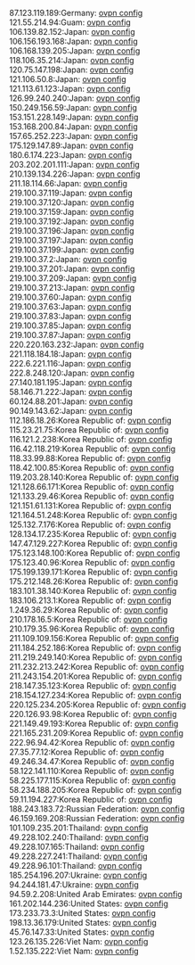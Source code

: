 87.123.119.189:Germany: [ovpn config](vpn/87_123_119_189.ovpn)  
121.55.214.94:Guam: [ovpn config](vpn/121_55_214_94.ovpn)  
106.139.82.152:Japan: [ovpn config](vpn/106_139_82_152.ovpn)  
106.156.193.168:Japan: [ovpn config](vpn/106_156_193_168.ovpn)  
106.168.139.205:Japan: [ovpn config](vpn/106_168_139_205.ovpn)  
118.106.35.214:Japan: [ovpn config](vpn/118_106_35_214.ovpn)  
120.75.147.198:Japan: [ovpn config](vpn/120_75_147_198.ovpn)  
121.106.50.8:Japan: [ovpn config](vpn/121_106_50_8.ovpn)  
121.113.61.123:Japan: [ovpn config](vpn/121_113_61_123.ovpn)  
126.99.240.240:Japan: [ovpn config](vpn/126_99_240_240.ovpn)  
150.249.156.59:Japan: [ovpn config](vpn/150_249_156_59.ovpn)  
153.151.228.149:Japan: [ovpn config](vpn/153_151_228_149.ovpn)  
153.168.200.84:Japan: [ovpn config](vpn/153_168_200_84.ovpn)  
157.65.252.223:Japan: [ovpn config](vpn/157_65_252_223.ovpn)  
175.129.147.89:Japan: [ovpn config](vpn/175_129_147_89.ovpn)  
180.6.174.223:Japan: [ovpn config](vpn/180_6_174_223.ovpn)  
203.202.201.111:Japan: [ovpn config](vpn/203_202_201_111.ovpn)  
210.139.134.226:Japan: [ovpn config](vpn/210_139_134_226.ovpn)  
211.18.114.66:Japan: [ovpn config](vpn/211_18_114_66.ovpn)  
219.100.37.119:Japan: [ovpn config](vpn/219_100_37_119.ovpn)  
219.100.37.120:Japan: [ovpn config](vpn/219_100_37_120.ovpn)  
219.100.37.159:Japan: [ovpn config](vpn/219_100_37_159.ovpn)  
219.100.37.192:Japan: [ovpn config](vpn/219_100_37_192.ovpn)  
219.100.37.196:Japan: [ovpn config](vpn/219_100_37_196.ovpn)  
219.100.37.197:Japan: [ovpn config](vpn/219_100_37_197.ovpn)  
219.100.37.199:Japan: [ovpn config](vpn/219_100_37_199.ovpn)  
219.100.37.2:Japan: [ovpn config](vpn/219_100_37_2.ovpn)  
219.100.37.201:Japan: [ovpn config](vpn/219_100_37_201.ovpn)  
219.100.37.209:Japan: [ovpn config](vpn/219_100_37_209.ovpn)  
219.100.37.213:Japan: [ovpn config](vpn/219_100_37_213.ovpn)  
219.100.37.60:Japan: [ovpn config](vpn/219_100_37_60.ovpn)  
219.100.37.63:Japan: [ovpn config](vpn/219_100_37_63.ovpn)  
219.100.37.83:Japan: [ovpn config](vpn/219_100_37_83.ovpn)  
219.100.37.85:Japan: [ovpn config](vpn/219_100_37_85.ovpn)  
219.100.37.87:Japan: [ovpn config](vpn/219_100_37_87.ovpn)  
220.220.163.232:Japan: [ovpn config](vpn/220_220_163_232.ovpn)  
221.118.184.18:Japan: [ovpn config](vpn/221_118_184_18.ovpn)  
222.6.221.116:Japan: [ovpn config](vpn/222_6_221_116.ovpn)  
222.8.248.120:Japan: [ovpn config](vpn/222_8_248_120.ovpn)  
27.140.181.195:Japan: [ovpn config](vpn/27_140_181_195.ovpn)  
58.146.71.222:Japan: [ovpn config](vpn/58_146_71_222.ovpn)  
60.124.88.201:Japan: [ovpn config](vpn/60_124_88_201.ovpn)  
90.149.143.62:Japan: [ovpn config](vpn/90_149_143_62.ovpn)  
112.186.18.26:Korea Republic of: [ovpn config](vpn/112_186_18_26.ovpn)  
115.23.21.75:Korea Republic of: [ovpn config](vpn/115_23_21_75.ovpn)  
116.121.2.238:Korea Republic of: [ovpn config](vpn/116_121_2_238.ovpn)  
116.42.118.219:Korea Republic of: [ovpn config](vpn/116_42_118_219.ovpn)  
118.33.99.88:Korea Republic of: [ovpn config](vpn/118_33_99_88.ovpn)  
118.42.100.85:Korea Republic of: [ovpn config](vpn/118_42_100_85.ovpn)  
119.203.28.140:Korea Republic of: [ovpn config](vpn/119_203_28_140.ovpn)  
121.128.66.171:Korea Republic of: [ovpn config](vpn/121_128_66_171.ovpn)  
121.133.29.46:Korea Republic of: [ovpn config](vpn/121_133_29_46.ovpn)  
121.151.61.131:Korea Republic of: [ovpn config](vpn/121_151_61_131.ovpn)  
121.164.51.248:Korea Republic of: [ovpn config](vpn/121_164_51_248.ovpn)  
125.132.7.176:Korea Republic of: [ovpn config](vpn/125_132_7_176.ovpn)  
128.134.17.235:Korea Republic of: [ovpn config](vpn/128_134_17_235.ovpn)  
147.47.129.227:Korea Republic of: [ovpn config](vpn/147_47_129_227.ovpn)  
175.123.148.100:Korea Republic of: [ovpn config](vpn/175_123_148_100.ovpn)  
175.123.40.96:Korea Republic of: [ovpn config](vpn/175_123_40_96.ovpn)  
175.199.139.171:Korea Republic of: [ovpn config](vpn/175_199_139_171.ovpn)  
175.212.148.26:Korea Republic of: [ovpn config](vpn/175_212_148_26.ovpn)  
183.101.38.140:Korea Republic of: [ovpn config](vpn/183_101_38_140.ovpn)  
183.106.213.1:Korea Republic of: [ovpn config](vpn/183_106_213_1.ovpn)  
1.249.36.29:Korea Republic of: [ovpn config](vpn/1_249_36_29.ovpn)  
210.178.16.5:Korea Republic of: [ovpn config](vpn/210_178_16_5.ovpn)  
210.179.35.96:Korea Republic of: [ovpn config](vpn/210_179_35_96.ovpn)  
211.109.109.156:Korea Republic of: [ovpn config](vpn/211_109_109_156.ovpn)  
211.184.252.186:Korea Republic of: [ovpn config](vpn/211_184_252_186.ovpn)  
211.219.249.140:Korea Republic of: [ovpn config](vpn/211_219_249_140.ovpn)  
211.232.213.242:Korea Republic of: [ovpn config](vpn/211_232_213_242.ovpn)  
211.243.154.201:Korea Republic of: [ovpn config](vpn/211_243_154_201.ovpn)  
218.147.35.123:Korea Republic of: [ovpn config](vpn/218_147_35_123.ovpn)  
218.154.127.234:Korea Republic of: [ovpn config](vpn/218_154_127_234.ovpn)  
220.125.234.205:Korea Republic of: [ovpn config](vpn/220_125_234_205.ovpn)  
220.126.93.98:Korea Republic of: [ovpn config](vpn/220_126_93_98.ovpn)  
221.149.49.193:Korea Republic of: [ovpn config](vpn/221_149_49_193.ovpn)  
221.165.231.209:Korea Republic of: [ovpn config](vpn/221_165_231_209.ovpn)  
222.96.94.42:Korea Republic of: [ovpn config](vpn/222_96_94_42.ovpn)  
27.35.77.12:Korea Republic of: [ovpn config](vpn/27_35_77_12.ovpn)  
49.246.34.47:Korea Republic of: [ovpn config](vpn/49_246_34_47.ovpn)  
58.122.141.110:Korea Republic of: [ovpn config](vpn/58_122_141_110.ovpn)  
58.225.177.115:Korea Republic of: [ovpn config](vpn/58_225_177_115.ovpn)  
58.234.188.205:Korea Republic of: [ovpn config](vpn/58_234_188_205.ovpn)  
59.11.194.227:Korea Republic of: [ovpn config](vpn/59_11_194_227.ovpn)  
188.243.183.72:Russian Federation: [ovpn config](vpn/188_243_183_72.ovpn)  
46.159.169.208:Russian Federation: [ovpn config](vpn/46_159_169_208.ovpn)  
101.109.235.201:Thailand: [ovpn config](vpn/101_109_235_201.ovpn)  
49.228.102.240:Thailand: [ovpn config](vpn/49_228_102_240.ovpn)  
49.228.107.165:Thailand: [ovpn config](vpn/49_228_107_165.ovpn)  
49.228.227.241:Thailand: [ovpn config](vpn/49_228_227_241.ovpn)  
49.228.96.101:Thailand: [ovpn config](vpn/49_228_96_101.ovpn)  
185.254.196.207:Ukraine: [ovpn config](vpn/185_254_196_207.ovpn)  
94.244.181.47:Ukraine: [ovpn config](vpn/94_244_181_47.ovpn)  
94.59.2.208:United Arab Emirates: [ovpn config](vpn/94_59_2_208.ovpn)  
161.202.144.236:United States: [ovpn config](vpn/161_202_144_236.ovpn)  
173.233.73.3:United States: [ovpn config](vpn/173_233_73_3.ovpn)  
198.13.36.179:United States: [ovpn config](vpn/198_13_36_179.ovpn)  
45.76.147.33:United States: [ovpn config](vpn/45_76_147_33.ovpn)  
123.26.135.226:Viet Nam: [ovpn config](vpn/123_26_135_226.ovpn)  
1.52.135.222:Viet Nam: [ovpn config](vpn/1_52_135_222.ovpn)  
